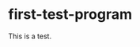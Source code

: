 # first-test-program
<!doctype html>
<html>
 <head></head>
 <body>
 This is a test.
 </body>
</html>
